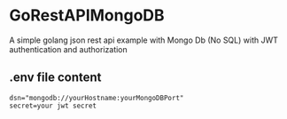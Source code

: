 # GoRestAPIMongoDB
A simple golang json rest api example with Mongo Db (No SQL) with JWT authentication and authorization


## .env file content
```
dsn="mongodb://yourHostname:yourMongoDBPort"
secret=your jwt secret
```